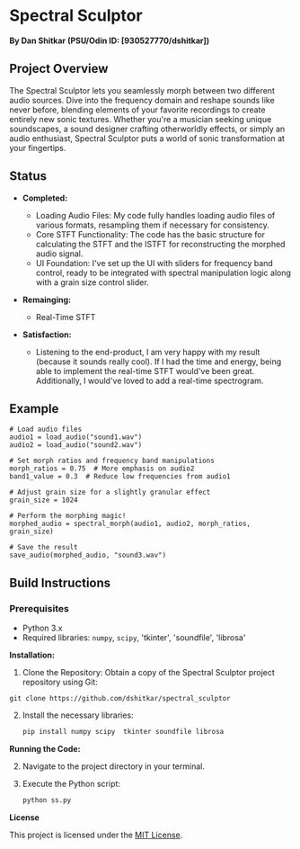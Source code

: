 # Spectral Sculptor

**By Dan Shitkar (PSU/Odin ID: [930527770/dshitkar])**

## Project Overview

The Spectral Sculptor lets you seamlessly morph between two different audio sources.  Dive into the frequency domain and reshape sounds like never before, blending elements of your favorite recordings to create entirely new sonic textures. Whether you're a musician seeking unique soundscapes, a sound designer crafting otherworldly effects, or simply an audio enthusiast, Spectral Sculptor puts a world of sonic transformation at your fingertips.

## Status

- **Completed:**
  - Loading Audio Files: My code fully handles loading audio files of various formats, resampling them if necessary for consistency.
  - Core STFT Functionality: The code has the basic structure for calculating the STFT and the ISTFT for reconstructing the morphed audio signal.
  - UI Foundation: I've set up the UI with sliders for frequency band control, ready to be integrated with spectral manipulation logic along with a grain size control slider.
 
- **Remainging:**
  - Real-Time STFT
 
- **Satisfaction:**
  - Listening to the end-product, I am very happy with my result (because it sounds really cool). If I had the time and energy, being able to implement the real-time STFT would've been great. Additionally, I would've loved to add a real-time spectrogram.
 
## Example

```
# Load audio files
audio1 = load_audio("sound1.wav")
audio2 = load_audio("sound2.wav")

# Set morph ratios and frequency band manipulations
morph_ratios = 0.75  # More emphasis on audio2
band1_value = 0.3  # Reduce low frequencies from audio1

# Adjust grain size for a slightly granular effect
grain_size = 1024 

# Perform the morphing magic!
morphed_audio = spectral_morph(audio1, audio2, morph_ratios, grain_size)

# Save the result
save_audio(morphed_audio, "sound3.wav")
```

## Build Instructions

### Prerequisites

- Python 3.x
- Required libraries: `numpy`, `scipy`, 'tkinter', 'soundfile', 'librosa'

**Installation:**

1. Clone the Repository:  Obtain a copy of the Spectral Sculptor project repository using Git:
```
git clone https://github.com/dshitkar/spectral_sculptor
```
2. Install the necessary libraries:

   ```bash
   pip install numpy scipy  tkinter soundfile librosa
   ```

**Running the Code:**

2. Navigate to the project directory in your terminal.

3. Execute the Python script:

   ```bash
   python ss.py
   ```
**License**

This project is licensed under the [MIT License](spectral_sculptor/LICENSE.txt).
